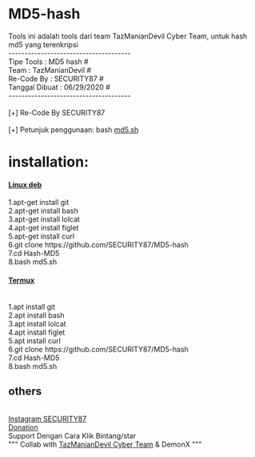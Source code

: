 # MD5-hash
Tools ini adalah tools dari team TazManianDevil Cyber Team, untuk hash md5 yang terenkripsi<br>
 --------------------------------------<br>
   Tipe Tools      : MD5 hash        #<br>
   Team            : TazManianDevil  #<br>
   Re-Code By      : SECURITY87      #<br>
   Tanggal Dibuat  : 06/29/2020      #<br>
 --------------------------------------<br>
<br>
[+] Re-Code By SECURITY87<br>
<br>
[+] Petunjuk penggunaan: bash <a href="#md5.sh">md5.sh</a><br>

# installation:
<h4><u>Linux deb</u><br></h4>
    1.apt-get install git<br>
    2.apt-get install bash<br>
    3.apt-get install lolcat<br>
    4.apt-get install figlet<br>
    5.apt-get install curl<br>
    6.git clone https://github.com/SECURITY87/MD5-hash <br>
    7.cd Hash-MD5<br>
    8.bash md5.sh <br>
<h4><u>Termux</u></h4><br>
    1.apt install git <br>
    2.apt install bash<br>
    3.apt install lolcat<br>
    4.apt install figlet<br>
    5.apt install curl<br>
    6.git clone https://github.com/SECURITY87/MD5-hash<br>
    7.cd Hash-MD5<br>
    8.bash md5.sh<br>
<h2>others </h2>
<br>
<a href="https://instagram.com/xploitsecid">Instagram SECURITY87</a><br>
<a href="https://saweria.co/security87">Donation</a>   <br>
Support Dengan Cara Klik Bintang/star<br>
"""
Collab with <a href="https://github.com/tazmaniandevilcyberteam">TazManianDevil Cyber Team</a>
& DemonX
"""

    

